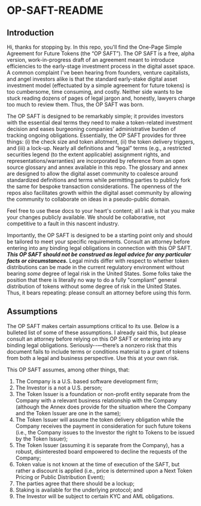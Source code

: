 # OP-SAFT-README

## Introduction

Hi, thanks for stopping by. In this repo, you'll find the One-Page Simple Agreement for Future Tokens (the “OP SAFT”). The OP SAFT is a free, alpha version, work-in-progress draft of an agreement meant to introduce efficiencies to the early-stage investment process in the digital asset space. A common complaint I've been hearing from founders, venture capitalists, and angel investors alike is that the standard early-stake digital asset investment model (effectuated by a simple agreement for future tokens) is too cumbersome, time consuming, and costly. Neither side wants to be stuck reading dozens of pages of legal jargon and, honestly, lawyers charge too much to review them. Thus, the OP SAFT was born. 

The OP SAFT is designed to be remarkably simple; it provides investors with the essential deal terms they need to make a token-related investment decision and eases burgeoning companies’ administrative burden of tracking ongoing obligations. Essentially, the OP SAFT provides for three things: (i) the check size and token allotment, (ii) the token delivery triggers, and (iii) a lock-up. Nearly all definitions and “legal” terms (e.g., a restricted securities legend (to the extent applicable) assignment rights, and representations/warranties) are incorporated by reference from an open source glossary and annex available in this repo. The glossary and annex are designed to allow the digital asset community to coalesce around standardized definitions and terms while permitting parties to publicly fork the same for bespoke transaction considerations. The openness of the repos also facilitates growth within the digital asset community by allowing the community to collaborate on ideas in a pseudo-public domain. 

Feel free to use these docs to your heart's content; all I ask is that you make your changes publicly available. We should be collaborative, not competitive to a fault in this nascent industry. 

Importantly, the OP SAFT is designed to be a starting point only and should be tailored to meet your specific requirements. Consult an attorney before entering into any binding legal obligations in connection with this OP SAFT. ***This OP SAFT should not be construed as legal advice for any particular facts or circumstances.*** Legal minds differ with respect to whether token distributions can be made in the current regulatory environment without bearing *some* degree of legal risk in the United States. Some folks take the position that there is literally no way to do a fully "compliant" general distribution of tokens without some degree of risk in the United States. Thus, it bears repeating: please consult an attorney before using this form.

## Assumptions

The OP SAFT makes certain assumptions critical to its use. Below is a bulleted list of some of these assumptions. I already said this, but please consult an attorney before relying on this OP SAFT or entering into any binding legal obligations. Seriously--—there’s a nonzero risk that this document fails to include terms or conditions material to a grant of tokens from both a legal and business perspective. Use this at your own risk. 

This OP SAFT assumes, among other things, that:

1. The Company is a U.S. based software development firm;
2. The Investor is a not a U.S. person;
3. The Token Issuer is a foundation or non-profit entity separate from the Company with a relevant business relationship with the Company (although the Annex does provide for the situation where the Company and the Token Issuer are one in the same);
4. The Token Issuer will assume the token delivery obligation while the Company receives the payment in consideration for such future tokens (i.e., the Company issues to the Investor the right to Tokens to be issued by the Token Issuer);
5. The Token Issuer (assuming it is separate from the Company), has a robust, disinterested board empowered to decline the requests of the Company;
6. Token value is not known at the time of execution of the SAFT, but rather a discount is applied (i.e., price is determined upon a Next Token Pricing or Public Distribution Event);
7. The parties agree that there should be a lockup;
8. Staking is available for the underlying protocol; and
9. The Investor will be subject to certain KYC and AML obligations.



